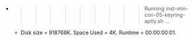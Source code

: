 * >>>>>>>>> Running inst-min-con-05-keyring-aptly.sh ...
  * Disk size = 918768K. Space Used = 4K. Runtime = 00:00:00:01.
